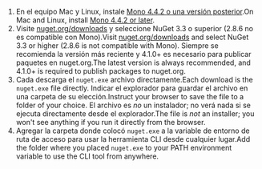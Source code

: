 1. <span data-ttu-id="55be8-101">En el equipo Mac y Linux, instale [Mono 4.4.2 o una versión posterior](http://www.mono-project.com/docs/getting-started/install/).</span><span class="sxs-lookup"><span data-stu-id="55be8-101">On Mac and Linux, install [Mono 4.4.2 or later](http://www.mono-project.com/docs/getting-started/install/).</span></span>
2. <span data-ttu-id="55be8-102">Visite [nuget.org/downloads](https://nuget.org/downloads) y seleccione NuGet 3.3 o superior (2.8.6 no es compatible con Mono).</span><span class="sxs-lookup"><span data-stu-id="55be8-102">Visit [nuget.org/downloads](https://nuget.org/downloads) and select NuGet 3.3 or higher (2.8.6 is not compatible with Mono).</span></span> <span data-ttu-id="55be8-103">Siempre se recomienda la versión más reciente y 4.1.0+ es necesario para publicar paquetes en nuget.org.</span><span class="sxs-lookup"><span data-stu-id="55be8-103">The latest version is always recommended, and 4.1.0+ is required to publish packages to nuget.org.</span></span>
3. <span data-ttu-id="55be8-104">Cada descarga el `nuget.exe` archivo directamente.</span><span class="sxs-lookup"><span data-stu-id="55be8-104">Each download is the `nuget.exe` file directly.</span></span> <span data-ttu-id="55be8-105">Indicar el explorador para guardar el archivo en una carpeta de su elección.</span><span class="sxs-lookup"><span data-stu-id="55be8-105">Instruct your browser to save the file to a folder of your choice.</span></span> <span data-ttu-id="55be8-106">El archivo es *no* un instalador; no verá nada si se ejecuta directamente desde el explorador.</span><span class="sxs-lookup"><span data-stu-id="55be8-106">The file is *not* an installer; you won't see anything if you run it directly from the browser.</span></span>
4. <span data-ttu-id="55be8-107">Agregar la carpeta donde colocó `nuget.exe` a la variable de entorno de ruta de acceso para usar la herramienta CLI desde cualquier lugar.</span><span class="sxs-lookup"><span data-stu-id="55be8-107">Add the folder where you placed `nuget.exe` to your PATH environment variable to use the CLI tool from anywhere.</span></span>